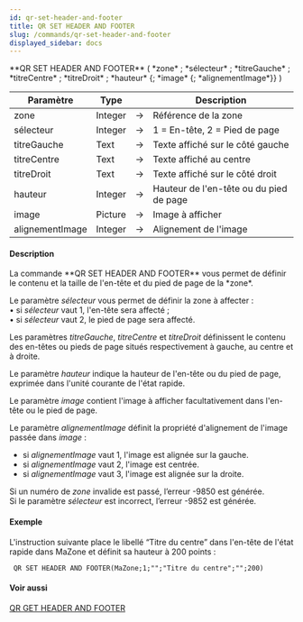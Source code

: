 ```yaml
---
id: qr-set-header-and-footer
title: QR SET HEADER AND FOOTER
slug: /commands/qr-set-header-and-footer
displayed_sidebar: docs
---
```


<!--REF #_command_.QR SET HEADER AND FOOTER.Syntax-->**QR SET HEADER AND FOOTER** ( *zone* ; *sélecteur* ; *titreGauche* ; *titreCentre* ; *titreDroit* ; *hauteur* {; *image* {; *alignementImage*}} )<!-- END REF-->
<!--REF #_command_.QR SET HEADER AND FOOTER.Params-->
| Paramètre | Type |  | Description |
| --- | --- | --- | --- |
| zone | Integer | &srarr; | Référence de la zone |
| sélecteur | Integer | &srarr; | 1 = En-tête, 2 = Pied de page |
| titreGauche | Text | &srarr; | Texte affiché sur le côté gauche |
| titreCentre | Text | &srarr; | Texte affiché au centre |
| titreDroit | Text | &srarr; | Texte affiché sur le côté droit |
| hauteur | Integer | &srarr; | Hauteur de l'en-tête ou du pied de page |
| image | Picture | &srarr; | Image à afficher |
| alignementImage | Integer | &srarr; | Alignement de l'image |

<!-- END REF-->

#### Description 

<!--REF #_command_.QR SET HEADER AND FOOTER.Summary-->La commande **QR SET HEADER AND FOOTER** vous permet de définir le contenu et la taille de l'en-tête et du pied de page de la *zone*.<!-- END REF--> 

Le paramètre *sélecteur* vous permet de définir la zone à affecter :   
• si *sélecteur* vaut 1, l'en-tête sera affecté ;   
• si *sélecteur* vaut 2, le pied de page sera affecté.

Les paramètres *titreGauche*, *titreCentre* et *titreDroit* définissent le contenu des en-têtes ou pieds de page situés respectivement à gauche, au centre et à droite. 

Le paramètre *hauteur* indique la hauteur de l'en-tête ou du pied de page, exprimée dans l'unité courante de l'état rapide. 

Le paramètre *image* contient l'image à afficher facultativement dans l'en-tête ou le pied de page. 

Le paramètre *alignementImage* définit la propriété d'alignement de l'image passée dans *image* :

* si *alignementImage* vaut 1, l'image est alignée sur la gauche.
* si *alignementImage* vaut 2, l'image est centrée.
* si *alignementImage* vaut 3, l'image est alignée sur la droite.

Si un numéro de *zone* invalide est passé, l’erreur -9850 est générée.  
Si le paramètre *sélecteur* est incorrect, l’erreur -9852 est générée.

#### Exemple 

L'instruction suivante place le libellé “Titre du centre” dans l'en-tête de l'état rapide dans MaZone et définit sa hauteur à 200 points :

```4d
 QR SET HEADER AND FOOTER(MaZone;1;"";"Titre du centre";"";200)
```

#### Voir aussi 

[QR GET HEADER AND FOOTER](qr-get-header-and-footer.md)  